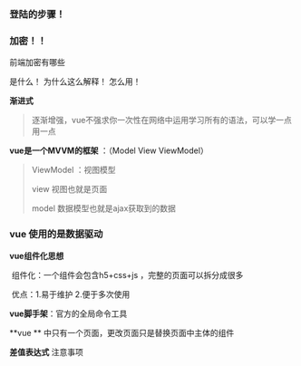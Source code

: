 ### 登陆的步骤！

 ###  加密！！

前端加密有哪些







是什么！ 为什么这么解释！ 怎么用！



**渐进式**

> 逐渐增强，vue不强求你一次性在网络中运用学习所有的语法，可以学一点用一点

**vue是一个MVVM的框架** ：（Model View ViewModel）

> ViewModel ：视图模型 
>
> view 视图也就是页面
>
> model 数据模型也就是ajax获取到的数据

### vue 使用的是数据驱动



**vue组件化思想** 

​		组件化：一个组件会包含h5+css+js ，完整的页面可以拆分成很多

​		优点：1.易于维护 2.便于多次使用

**vue脚手架**：官方的全局命令工具





**vue ** 中只有一个页面，更改页面只是替换页面中主体的组件 

**差值表达式** 注意事项



